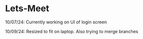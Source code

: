 # Lets-Meet

10/07/24: Currently working on UI of login screen

10/09/24: Resized to fit on laptop. Also trying to merge branches